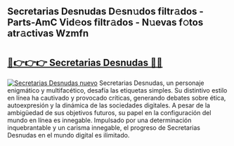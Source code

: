 ## Secretarias Desnudas D𝚎sn𝚞dos filtr𝚊dos - Parts-AmC Vid𝚎os filtr𝚊dos - N𝚞evas f𝚘tos atr𝚊ctivas Wzmfn

# <h2><a href="http://mb21fp2.tromn.icu/?c=Secretarias+Desnudas">🔗👉👉👉 Secretarias Desnudas 🔗🔗</a></h2>

[![Secretarias Desnudas nuevo](https://i.imgur.com/pEAQMta.gif)](http://mb21fp2.tromn.icu/?c=Secretarias+Desnudas)
Secretarias Desnudas, un personaje enigmático y multifacético, desafía las etiquetas simples. Su distintivo estilo en línea ha cautivado y provocado críticas, generando debates sobre ética, autoexpresión y la dinámica de las sociedades digitales. A pesar de la ambigüedad de sus objetivos futuros, su papel en la configuración del mundo en línea es innegable. Impulsado por una determinación inquebrantable y un carisma innegable, el progreso de Secretarias Desnudas en el mundo digital es ilimitado.
